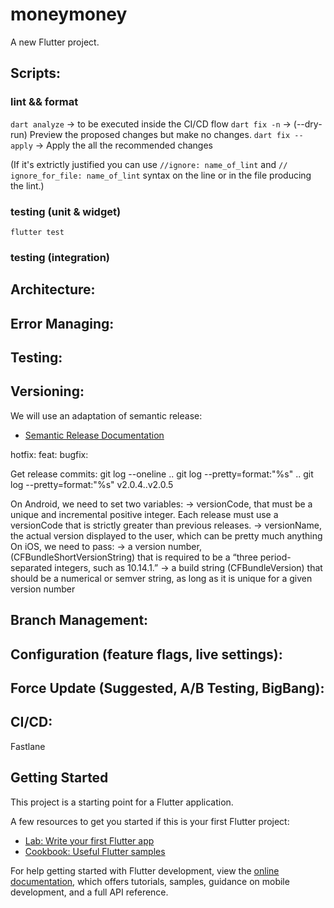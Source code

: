 # moneymoney

A new Flutter project.

## Scripts:

### lint && format

`dart analyze` -> to be executed inside the CI/CD flow
`dart fix -n` -> (--dry-run) Preview the proposed changes but make no changes.
`dart fix --apply` -> Apply the all the recommended changes

(If it's extrictly justified you can use `//ignore: name_of_lint` and `// ignore_for_file: name_of_lint` syntax on the line or in the file producing the lint.)

### testing (unit & widget)
`flutter test`

### testing (integration)


## Architecture:


## Error Managing:


## Testing:



## Versioning:

We will use an adaptation of semantic release:
- [Semantic Release Documentation](https://github.com/semantic-release/semantic-release)

hotfix:
feat:
bugfix:

Get release commits:
git log --oneline <tag1>..<tag2>
git log --pretty=format:"%s" <tag1>..<tag2>
git log --pretty=format:"%s" v2.0.4..v2.0.5


On Android, we need to set two variables:
→ versionCode, that must be a unique and incremental positive integer. Each release must use a versionCode that is strictly greater than previous releases.
→ versionName, the actual version displayed to the user, which can be pretty much anything
On iOS, we need to pass:
→ a version number, (CFBundleShortVersionString) that is required to be a “three period-separated integers, such as 10.14.1.”
→ a build string (CFBundleVersion) that should be a numerical or semver string, as long as it is unique for a given version number



## Branch Management:


## Configuration (feature flags, live settings):


## Force Update (Suggested, A/B Testing, BigBang):


## CI/CD:

Fastlane







## Getting Started

This project is a starting point for a Flutter application.

A few resources to get you started if this is your first Flutter project:

- [Lab: Write your first Flutter app](https://docs.flutter.dev/get-started/codelab)
- [Cookbook: Useful Flutter samples](https://docs.flutter.dev/cookbook)

For help getting started with Flutter development, view the
[online documentation](https://docs.flutter.dev/), which offers tutorials,
samples, guidance on mobile development, and a full API reference.
